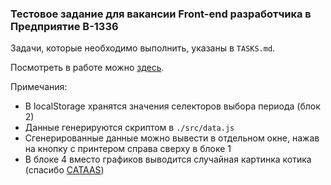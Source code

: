 ### Тестовое задание для вакансии Front-end разработчика в Предприятие В-1336

Задачи, которые необходимо выполнить, указаны в `TASKS.md`.

Посмотреть в работе можно [здесь](https://e965.github.io/v1336-test-task/).

Примечания:

* В localStorage хранятся значения селекторов выбора периода (блок 2)
* Данные генерируются скриптом в `./src/data.js`
* Сгенерированные данные можно вывести в отдельном окне, нажав на кнопку с принтером справа сверху в блоке 1
* В блоке 4 вместо графиков выводится случайная картинка котика (спасибо [CATAAS](https://cataas.com))
